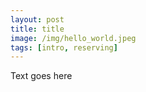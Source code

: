 ```yaml
---
layout: post
title: title
image: /img/hello_world.jpeg
tags: [intro, reserving]
---
```


Text goes here
